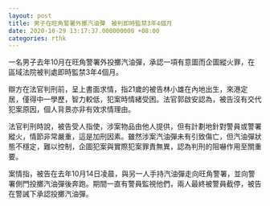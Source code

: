 ```yaml
---
layout: post
title: 男子在旺角警署外擲汽油彈　被判即時監禁3年4個月
date: 2020-10-29 13:17:37.000000000 +08:00
categories: rthk
---
```


一名男子去年10月在旺角警署外投擲汽油彈，承認一項有意圖而企圖縱火罪，在區域法院被判處即時監禁3年4個月。

辯方在法官判刑前，呈上書面求情，指21歲的被告林小雄在內地出生，來港定居，僅得中一學歷，智力較低，犯案時情緒受困。法官郭啟安認為，被告沒有交代犯案原因，個人背景亦非有效求情理由。

法官判刑時說，被告受人指使，涉案物品由他人提供，但有計劃地針對警員或警署縱火，情節非常嚴重，這是加刑因素。雖然涉案汽油彈未有引致傷亡，但汽油彈狀態不穩定，難以控制，企圖犯案與實際犯案罪責無異，認為判刑的阻嚇作用至關重要。

案情指，被告在去年10月14日凌晨，與另一人手持汽油彈走向旺角警署，並向警署側門投擲汽油彈後奔跑。期間一直有警員監視他們，兩人最終被警員截停，被告在警誡下承認投擲汽油彈。
